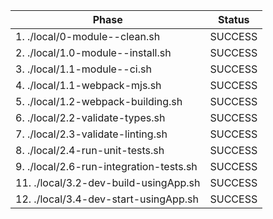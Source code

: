| Phase                                     | Status  |
|-------------------------------------------|---------|
| 1. ./local/0-module--clean.sh             | SUCCESS |
| 2. ./local/1.0-module--install.sh         | SUCCESS |
| 3. ./local/1.1-module--ci.sh              | SUCCESS |
| 4. ./local/1.1-webpack-mjs.sh             | SUCCESS |
| 5. ./local/1.2-webpack-building.sh        | SUCCESS |
| 6. ./local/2.2-validate-types.sh          | SUCCESS |
| 7. ./local/2.3-validate-linting.sh        | SUCCESS |
| 8. ./local/2.4-run-unit-tests.sh          | SUCCESS |
| 9. ./local/2.6-run-integration-tests.sh   | SUCCESS |
| 11. ./local/3.2-dev-build-usingApp.sh | SUCCESS |
| 12. ./local/3.4-dev-start-usingApp.sh | SUCCESS |
